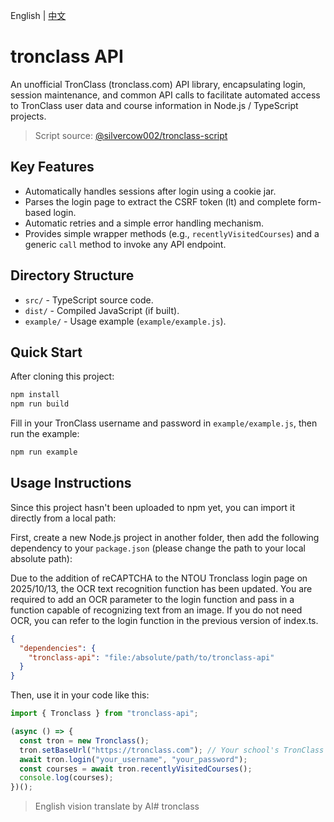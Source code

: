English | [中文](./README_zh-tw.md)

# tronclass API

An unofficial TronClass (tronclass.com) API library, encapsulating login, session maintenance, and common API calls to facilitate automated access to TronClass user data and course information in Node.js / TypeScript projects.
> Script source: [@silvercow002/tronclass-script](https://github.com/silvercow002/tronclass-script)

## Key Features

- Automatically handles sessions after login using a cookie jar.
- Parses the login page to extract the CSRF token (lt) and complete form-based login.
- Automatic retries and a simple error handling mechanism.
- Provides simple wrapper methods (e.g., `recentlyVisitedCourses`) and a generic `call` method to invoke any API endpoint.

## Directory Structure

- `src/` - TypeScript source code.
- `dist/` - Compiled JavaScript (if built).
- `example/` - Usage example (`example/example.js`).

## Quick Start

After cloning this project:
```bash
npm install
npm run build
```

Fill in your TronClass username and password in `example/example.js`, then run the example:
```bash
npm run example
```

## Usage Instructions
Since this project hasn't been uploaded to npm yet, you can import it directly from a local path:

First, create a new Node.js project in another folder, then add the following dependency to your `package.json` (please change the path to your local absolute path):

Due to the addition of reCAPTCHA to the NTOU Tronclass login page on 2025/10/13, the OCR text recognition function has been updated.
You are required to add an OCR parameter to the login function and pass in a function capable of recognizing text from an image.
If you do not need OCR, you can refer to the login function in the previous version of index.ts.

```json
{
  "dependencies": {
    "tronclass-api": "file:/absolute/path/to/tronclass-api"
  } 
}
```

Then, use it in your code like this:

```javascript
import { Tronclass } from "tronclass-api";

(async () => {
  const tron = new Tronclass();
  tron.setBaseUrl("https://tronclass.com"); // Your school's TronClass URL
  await tron.login("your_username", "your_password");
  const courses = await tron.recentlyVisitedCourses();
  console.log(courses);
})();
```


> English vision translate by AI#   t r o n c l a s s  
 